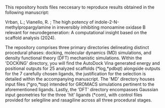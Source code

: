 This repository hosts files neccesary to reproduce results obtained in the following manuscript:

Vrban, L.; Vianello, R. ; The high potency of indole-2-N-methylpropargylamine in irreversibly inhibiting monoamine oxidase B relevant for neurodegeneration: A computational insight based on the scaffold analysis (2024).


The repository comprises three primary directories delineating distinct procedural phases: docking, molecular dynamics (MD) simulations, and density functional theory (DFT) mechanistic simulations. Within the 'DOCKING' directory, you will find the AutoDock Vina generated energy and positional outputs for 25 analyzed scaffolds (*log,*pdbqt) alongside outputs for the 7 carefully chosen ligands, the justification for the selection is detailed within the accompanying manuscript. The 'MD' directory houses input files (*gro,*top) intended for GROMACS simulations pertinent to the aforementioned ligands. Lastly, the 'DFT' directory encompasses Gaussian input geometries for the three 'hit' ligands (*com), with control files provided for selegiline and rasagiline across all three procedural stages.
